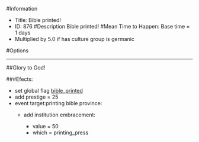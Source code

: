 #Information
 - Title: Bible printed!
 - ID: 876
#Description
Bible printed!
#Mean Time to Happen:
Base time = 1 days
 - Multiplied by 5.0 if has culture group is germanic

#Options

___
##Glory to God!

###Efects:<ul><li>set global flag [bible_printed](../flags/bible_printed.md)</li><li>add prestige = 25</li><li>event target:printing bible province:</li><ul><li>add institution embracement:</li><ul><li>value = 50</li><li>which = printing_press</li></ul></ul></ul>
